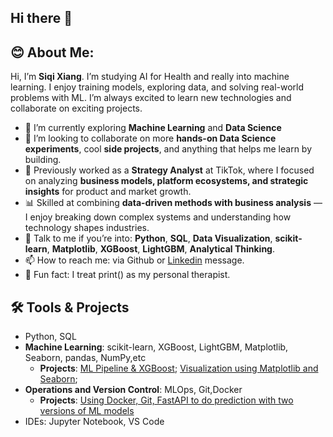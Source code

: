 ## Hi there 👋

## 😊 About Me:

Hi, I’m **Siqi Xiang**. I’m studying AI for Health and really into machine learning. I enjoy training models, exploring data, and solving real-world problems with ML. I’m always excited to learn new technologies and collaborate on exciting projects.

- 🌱 I’m currently exploring **Machine Learning** and **Data Science**
- 🤝 I’m looking to collaborate on more **hands-on Data Science experiments**, cool **side projects**, and anything that helps me learn by building.
- 💼 Previously worked as a **Strategy Analyst** at TikTok, where I focused on analyzing **business models, platform ecosystems, and strategic insights** for product and market growth.
- 📊 Skilled at combining **data-driven methods with business analysis** — I enjoy breaking down complex systems and understanding how technology shapes industries. 
- 💬 Talk to me if you’re into: **Python**, **SQL**, **Data Visualization**, **scikit-learn**, **Matplotlib**, **XGBoost**, **LightGBM**, **Analytical Thinking**.
- 📫 How to reach me: via Github or [Linkedin](https://www.linkedin.com/in/siqi-xiang/) message.
- 🎯 Fun fact: I treat print() as my personal therapist.


## 🛠️ Tools & Projects
- Python, SQL
- **Machine Learning**: scikit-learn, XGBoost, LightGBM, Matplotlib, Seaborn, pandas, NumPy,etc
  - **Projects**: [ML Pipeline & XGBoost](https://github.com/SiqiHsiang/fetal_health_classifier); [Visualization using Matplotlib and Seaborn](https://github.com/SiqiHsiang/heart_disease_prediction);
- **Operations and Version Control**: MLOps, Git,Docker
  - **Projects**: [Using Docker, Git, FastAPI to do prediction with two versions of ML models](https://github.com/SiqiHsiang/diabetes-triage-ml)
- IDEs: Jupyter Notebook, VS Code
